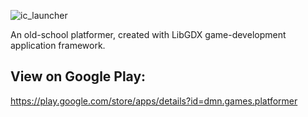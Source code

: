 ![ic_launcher](https://user-images.githubusercontent.com/54770777/116398328-569da280-a830-11eb-8c6b-540167d88fab.png)

An old-school platformer, created with LibGDX game-development application framework.

View on Google Play:
--------------------
https://play.google.com/store/apps/details?id=dmn.games.platformer
